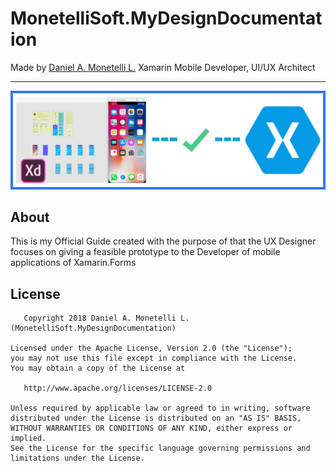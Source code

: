 # MonetelliSoft.MyDesignDocumentation


Made by [Daniel A. Monetelli L.](https://github.com/monetelli) Xamarin Mobile Developer, UI/UX Architect

---

![Design Documentation](https://github.com/MonetelliSoft/MonetelliSoft.MyDesignDocumentation/blob/master/DesignDocumentation.png)

## About
This is my Official Guide created with the purpose of that the UX Designer focuses on giving a feasible prototype to the Developer of mobile applications of Xamarin.Forms

License
-------

       Copyright 2018 Daniel A. Monetelli L.(MonetelliSoft.MyDesignDocumentation)

    Licensed under the Apache License, Version 2.0 (the "License");
    you may not use this file except in compliance with the License.  
    You may obtain a copy of the License at

       http://www.apache.org/licenses/LICENSE-2.0

    Unless required by applicable law or agreed to in writing, software
    distributed under the License is distributed on an "AS IS" BASIS,
    WITHOUT WARRANTIES OR CONDITIONS OF ANY KIND, either express or implied.
    See the License for the specific language governing permissions and
    limitations under the License.
